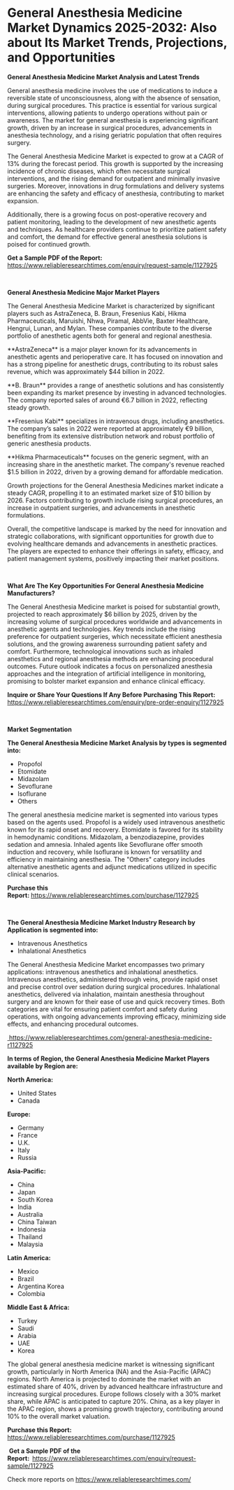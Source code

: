 <p><h1>General Anesthesia Medicine Market Dynamics 2025-2032: Also about Its Market Trends, Projections, and Opportunities</h1></p><p><strong>General Anesthesia Medicine Market Analysis and Latest Trends</strong></p>
<p><p>General anesthesia medicine involves the use of medications to induce a reversible state of unconsciousness, along with the absence of sensation, during surgical procedures. This practice is essential for various surgical interventions, allowing patients to undergo operations without pain or awareness. The market for general anesthesia is experiencing significant growth, driven by an increase in surgical procedures, advancements in anesthesia technology, and a rising geriatric population that often requires surgery.</p><p>The General Anesthesia Medicine Market is expected to grow at a CAGR of 13% during the forecast period. This growth is supported by the increasing incidence of chronic diseases, which often necessitate surgical interventions, and the rising demand for outpatient and minimally invasive surgeries. Moreover, innovations in drug formulations and delivery systems are enhancing the safety and efficacy of anesthesia, contributing to market expansion. </p><p>Additionally, there is a growing focus on post-operative recovery and patient monitoring, leading to the development of new anesthetic agents and techniques. As healthcare providers continue to prioritize patient safety and comfort, the demand for effective general anesthesia solutions is poised for continued growth.</p></p>
<p><strong>Get a Sample PDF of the Report:&nbsp;</strong> <a href="https://www.reliableresearchtimes.com/enquiry/request-sample/1127925?utm_campaign=2204&utm_medium=2&utm_source=Github&utm_content=ia&utm_term=06032025&utm_id=general-anesthesia-medicine">https://www.reliableresearchtimes.com/enquiry/request-sample/1127925</a></p>
<p>&nbsp;</p>
<p><strong>General Anesthesia Medicine Major Market Players</strong></p>
<p><p>The General Anesthesia Medicine Market is characterized by significant players such as AstraZeneca, B. Braun, Fresenius Kabi, Hikma Pharmaceuticals, Maruishi, Nhwa, Piramal, AbbVie, Baxter Healthcare, Hengrui, Lunan, and Mylan. These companies contribute to the diverse portfolio of anesthetic agents both for general and regional anesthesia.</p><p>**AstraZeneca** is a major player known for its advancements in anesthetic agents and perioperative care. It has focused on innovation and has a strong pipeline for anesthetic drugs, contributing to its robust sales revenue, which was approximately $44 billion in 2022.</p><p>**B. Braun** provides a range of anesthetic solutions and has consistently been expanding its market presence by investing in advanced technologies. The company reported sales of around €6.7 billion in 2022, reflecting steady growth.</p><p>**Fresenius Kabi** specializes in intravenous drugs, including anesthetics. The company’s sales in 2022 were reported at approximately €9 billion, benefiting from its extensive distribution network and robust portfolio of generic anesthesia products.</p><p>**Hikma Pharmaceuticals** focuses on the generic segment, with an increasing share in the anesthetic market. The company's revenue reached $1.5 billion in 2022, driven by a growing demand for affordable medication.</p><p>Growth projections for the General Anesthesia Medicines market indicate a steady CAGR, propelling it to an estimated market size of $10 billion by 2026. Factors contributing to growth include rising surgical procedures, an increase in outpatient surgeries, and advancements in anesthetic formulations.</p><p>Overall, the competitive landscape is marked by the need for innovation and strategic collaborations, with significant opportunities for growth due to evolving healthcare demands and advancements in anesthetic practices. The players are expected to enhance their offerings in safety, efficacy, and patient management systems, positively impacting their market positions.</p></p>
<p>&nbsp;</p>
<p><strong>What Are The Key Opportunities For General Anesthesia Medicine Manufacturers?</strong></p>
<p><p>The General Anesthesia Medicine market is poised for substantial growth, projected to reach approximately $6 billion by 2025, driven by the increasing volume of surgical procedures worldwide and advancements in anesthetic agents and technologies. Key trends include the rising preference for outpatient surgeries, which necessitate efficient anesthesia solutions, and the growing awareness surrounding patient safety and comfort. Furthermore, technological innovations such as inhaled anesthetics and regional anesthesia methods are enhancing procedural outcomes. Future outlook indicates a focus on personalized anesthesia approaches and the integration of artificial intelligence in monitoring, promising to bolster market expansion and enhance clinical efficacy.</p></p>
<p><strong>Inquire or Share Your Questions If Any Before Purchasing This Report:</strong> <a href="https://www.reliableresearchtimes.com/enquiry/pre-order-enquiry/1127925?utm_campaign=2204&utm_medium=2&utm_source=Github&utm_content=ia&utm_term=06032025&utm_id=general-anesthesia-medicine">https://www.reliableresearchtimes.com/enquiry/pre-order-enquiry/1127925</a></p>
<p>&nbsp;</p>
<p><strong>Market Segmentation</strong></p>
<p><strong>The General Anesthesia Medicine Market Analysis by types is segmented into:</strong></p>
<p><ul><li>Propofol</li><li>Etomidate</li><li>Midazolam</li><li>Sevoflurane</li><li>Isoflurane</li><li>Others</li></ul></p>
<p><p>The general anesthesia medicine market is segmented into various types based on the agents used. Propofol is a widely used intravenous anesthetic known for its rapid onset and recovery. Etomidate is favored for its stability in hemodynamic conditions. Midazolam, a benzodiazepine, provides sedation and amnesia. Inhaled agents like Sevoflurane offer smooth induction and recovery, while Isoflurane is known for versatility and efficiency in maintaining anesthesia. The "Others" category includes alternative anesthetic agents and adjunct medications utilized in specific clinical scenarios.</p></p>
<p><strong>Purchase this Report:&nbsp;</strong><a href="https://www.reliableresearchtimes.com/purchase/1127925?utm_campaign=2204&utm_medium=2&utm_source=Github&utm_content=ia&utm_term=06032025&utm_id=general-anesthesia-medicine">https://www.reliableresearchtimes.com/purchase/1127925</a></p>
<p>&nbsp;</p>
<p><strong>The General Anesthesia Medicine Market Industry Research by Application is segmented into:</strong></p>
<p><ul><li>Intravenous Anesthetics</li><li>Inhalational Anesthetics</li></ul></p>
<p><p>The General Anesthesia Medicine Market encompasses two primary applications: intravenous anesthetics and inhalational anesthetics. Intravenous anesthetics, administered through veins, provide rapid onset and precise control over sedation during surgical procedures. Inhalational anesthetics, delivered via inhalation, maintain anesthesia throughout surgery and are known for their ease of use and quick recovery times. Both categories are vital for ensuring patient comfort and safety during operations, with ongoing advancements improving efficacy, minimizing side effects, and enhancing procedural outcomes.</p></p>
<p><a href="https://www.reliableresearchtimes.com/general-anesthesia-medicine-r1127925?utm_campaign=2204&utm_medium=2&utm_source=Github&utm_content=ia&utm_term=06032025&utm_id=general-anesthesia-medicine">&nbsp;https://www.reliableresearchtimes.com/general-anesthesia-medicine-r1127925</a></p>
<p><strong>In terms of Region, the General Anesthesia Medicine Market Players available by Region are:</strong></p>
<p>
    <p> <strong> North America: </strong>
        <ul>
            <li>United States</li>
            <li>Canada</li>
        </ul>
        </p> 
    <p> <strong> Europe: </strong>
        <ul>
            <li>Germany</li>
            <li>France</li>
            <li>U.K.</li>
            <li>Italy</li>
            <li>Russia</li>
        </ul>
        </p> 
    <p> <strong> Asia-Pacific: </strong>
        <ul>
            <li>China</li>
            <li>Japan</li>
            <li>South Korea</li>
            <li>India</li>
            <li>Australia</li>
            <li>China Taiwan</li>
            <li>Indonesia</li>
            <li>Thailand</li>
            <li>Malaysia</li>
        </ul>
        </p> 
    <p> <strong> Latin America: </strong>
        <ul>
            <li>Mexico</li>
            <li>Brazil</li>
            <li>Argentina Korea</li>
            <li>Colombia</li>
        </ul>
        </p> 
    <p> <strong> Middle East & Africa: </strong>
        <ul>
            <li>Turkey</li>
            <li>Saudi</li>
            <li>Arabia</li>
            <li>UAE</li>
            <li>Korea</li>
        </ul>
    </p>
    </p>
<p><p>The global general anesthesia medicine market is witnessing significant growth, particularly in North America (NA) and the Asia-Pacific (APAC) regions. North America is projected to dominate the market with an estimated share of 40%, driven by advanced healthcare infrastructure and increasing surgical procedures. Europe follows closely with a 30% market share, while APAC is anticipated to capture 20%. China, as a key player in the APAC region, shows a promising growth trajectory, contributing around 10% to the overall market valuation.</p></p>
<p><strong>Purchase this Report: </strong><a href="https://www.reliableresearchtimes.com/purchase/1127925?utm_campaign=2204&utm_medium=2&utm_source=Github&utm_content=ia&utm_term=06032025&utm_id=general-anesthesia-medicine">https://www.reliableresearchtimes.com/purchase/1127925</a></p>
<p>&nbsp;<strong>Get a Sample PDF of the Report:&nbsp;&nbsp;</strong><a href="https://www.reliableresearchtimes.com/enquiry/request-sample/1127925?utm_campaign=2204&utm_medium=2&utm_source=Github&utm_content=ia&utm_term=06032025&utm_id=general-anesthesia-medicine">https://www.reliableresearchtimes.com/enquiry/request-sample/1127925</a></p>
<p><strong></strong></p>
<p>Check more reports on <a href="https://www.reliableresearchtimes.com/?utm_campaign=2204&utm_medium=2&utm_source=Github&utm_content=ia&utm_term=06032025&utm_id=general-anesthesia-medicine">https://www.reliableresearchtimes.com/</a></p>